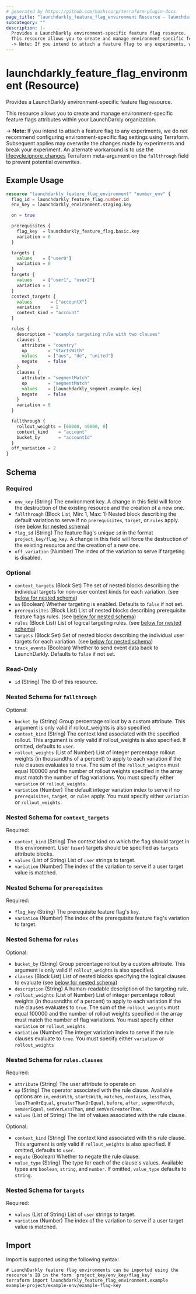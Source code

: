 ```yaml
---
# generated by https://github.com/hashicorp/terraform-plugin-docs
page_title: "launchdarkly_feature_flag_environment Resource - launchdarkly"
subcategory: ""
description: |-
  Provides a LaunchDarkly environment-specific feature flag resource.
  This resource allows you to create and manage environment-specific feature flags attributes within your LaunchDarkly organization.
  -> Note: If you intend to attach a feature flag to any experiments, we do not recommend configuring environment-specific flag settings using Terraform. Subsequent applies may overwrite the changes made by experiments and break your experiment. An alternate workaround is to use the lifecycle.ignore_changes https://developer.hashicorp.com/terraform/language/meta-arguments/lifecycle#ignore_changes Terraform meta-argument on the fallthrough field to prevent potential overwrites.
---
```


# launchdarkly_feature_flag_environment (Resource)

Provides a LaunchDarkly environment-specific feature flag resource.

This resource allows you to create and manage environment-specific feature flags attributes within your LaunchDarkly organization.

-> **Note:** If you intend to attach a feature flag to any experiments, we do _not_ recommend configuring environment-specific flag settings using Terraform. Subsequent applies may overwrite the changes made by experiments and break your experiment. An alternate workaround is to use the [lifecycle.ignore_changes](https://developer.hashicorp.com/terraform/language/meta-arguments/lifecycle#ignore_changes) Terraform meta-argument on the `fallthrough` field to prevent potential overwrites.

## Example Usage

```terraform
resource "launchdarkly_feature_flag_environment" "number_env" {
  flag_id = launchdarkly_feature_flag.number.id
  env_key = launchdarkly_environment.staging.key

  on = true

  prerequisites {
    flag_key  = launchdarkly_feature_flag.basic.key
    variation = 0
  }

  targets {
    values    = ["user0"]
    variation = 0
  }
  targets {
    values    = ["user1", "user2"]
    variation = 1
  }
  context_targets {
    values       = ["accountX"]
    variation    = 1
    context_kind = "account"
  }

  rules {
    description = "example targeting rule with two clauses"
    clauses {
      attribute = "country"
      op        = "startsWith"
      values    = ["aus", "de", "united"]
      negate    = false
    }
    clauses {
      attribute = "segmentMatch"
      op        = "segmentMatch"
      values    = [launchdarkly_segment.example.key]
      negate    = false
    }
    variation = 0
  }

  fallthrough {
    rollout_weights = [60000, 40000, 0]
    context_kind    = "account"
    bucket_by       = "accountId"
  }
  off_variation = 2
}
```

<!-- schema generated by tfplugindocs -->
## Schema

### Required

- `env_key` (String) The environment key. A change in this field will force the destruction of the existing resource and the creation of a new one.
- `fallthrough` (Block List, Min: 1, Max: 1) Nested block describing the default variation to serve if no `prerequisites`, `target`, or `rules` apply. (see [below for nested schema](#nestedblock--fallthrough))
- `flag_id` (String) The feature flag's unique `id` in the format `project_key/flag_key`. A change in this field will force the destruction of the existing resource and the creation of a new one.
- `off_variation` (Number) The index of the variation to serve if targeting is disabled.

### Optional

- `context_targets` (Block Set) The set of nested blocks describing the individual targets for non-user context kinds for each variation. (see [below for nested schema](#nestedblock--context_targets))
- `on` (Boolean) Whether targeting is enabled. Defaults to `false` if not set.
- `prerequisites` (Block List) List of nested blocks describing prerequisite feature flags rules. (see [below for nested schema](#nestedblock--prerequisites))
- `rules` (Block List) List of logical targeting rules. (see [below for nested schema](#nestedblock--rules))
- `targets` (Block Set) Set of nested blocks describing the individual user targets for each variation. (see [below for nested schema](#nestedblock--targets))
- `track_events` (Boolean) Whether to send event data back to LaunchDarkly. Defaults to `false` if not set.

### Read-Only

- `id` (String) The ID of this resource.

<a id="nestedblock--fallthrough"></a>
### Nested Schema for `fallthrough`

Optional:

- `bucket_by` (String) Group percentage rollout by a custom attribute. This argument is only valid if rollout_weights is also specified.
- `context_kind` (String) The context kind associated with the specified rollout. This argument is only valid if rollout_weights is also specified. If omitted, defaults to `user`.
- `rollout_weights` (List of Number) List of integer percentage rollout weights (in thousandths of a percent) to apply to each variation if the rule clauses evaluates to `true`. The sum of the `rollout_weights` must equal 100000 and the number of rollout weights specified in the array must match the number of flag variations. You must specify either `variation` or `rollout_weights`.
- `variation` (Number) The default integer variation index to serve if no `prerequisites`, `target`, or `rules` apply. You must specify either `variation` or `rollout_weights`.


<a id="nestedblock--context_targets"></a>
### Nested Schema for `context_targets`

Required:

- `context_kind` (String) The context kind on which the flag should target in this environment. User (`user`) targets should be specified as `targets` attribute blocks.
- `values` (List of String) List of `user` strings to target.
- `variation` (Number) The index of the variation to serve if a user target value is matched.


<a id="nestedblock--prerequisites"></a>
### Nested Schema for `prerequisites`

Required:

- `flag_key` (String) The prerequisite feature flag's `key`.
- `variation` (Number) The index of the prerequisite feature flag's variation to target.


<a id="nestedblock--rules"></a>
### Nested Schema for `rules`

Optional:

- `bucket_by` (String) Group percentage rollout by a custom attribute. This argument is only valid if `rollout_weights` is also specified.
- `clauses` (Block List) List of nested blocks specifying the logical clauses to evaluate (see [below for nested schema](#nestedblock--rules--clauses))
- `description` (String) A human-readable description of the targeting rule.
- `rollout_weights` (List of Number) List of integer percentage rollout weights (in thousandths of a percent) to apply to each variation if the rule clauses evaluates to `true`. The sum of the `rollout_weights` must equal 100000 and the number of rollout weights specified in the array must match the number of flag variations. You must specify either `variation` or `rollout_weights`.
- `variation` (Number) The integer variation index to serve if the rule clauses evaluate to `true`. You must specify either `variation` or `rollout_weights`

<a id="nestedblock--rules--clauses"></a>
### Nested Schema for `rules.clauses`

Required:

- `attribute` (String) The user attribute to operate on
- `op` (String) The operator associated with the rule clause. Available options are `in`, `endsWith`, `startsWith`, `matches`, `contains`, `lessThan`, `lessThanOrEqual`, `greaterThanOrEqual`, `before`, `after`, `segmentMatch`, `semVerEqual`, `semVerLessThan`, and `semVerGreaterThan`.
- `values` (List of String) The list of values associated with the rule clause.

Optional:

- `context_kind` (String) The context kind associated with this rule clause. This argument is only valid if `rollout_weights` is also specified. If omitted, defaults to `user`.
- `negate` (Boolean) Whether to negate the rule clause.
- `value_type` (String) The type for each of the clause's values. Available types are `boolean`, `string`, and `number`. If omitted, `value_type` defaults to `string`.



<a id="nestedblock--targets"></a>
### Nested Schema for `targets`

Required:

- `values` (List of String) List of `user` strings to target.
- `variation` (Number) The index of the variation to serve if a user target value is matched.

## Import

Import is supported using the following syntax:

```shell
# LaunchDarkly feature flag environments can be imported using the resource's ID in the form `project_key/env_key/flag_key`
terraform import launchdarkly_feature_flag_environment.example example-project/example-env/example-flag-key
```
